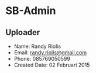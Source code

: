 # SB-Admin

## Uploader
* Name: Randy Riolis
* Email: randy.riolis@gmail.com
* Phone: 085769050599
* Created Date: 02 Februari 2015
